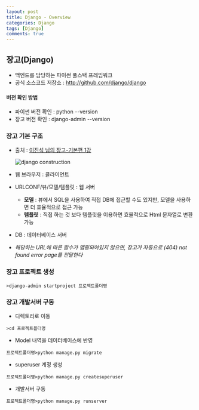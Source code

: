 ```yaml
---
layout: post
title: Django - Overview
categories: Django
tags: [Django]
comments: true
---
```


## 장고(Django)

- 백엔드를 담당하는 파이썬 풀스택 프레임워크
- 공식 소스코드 저장소 : http://github.com/django/django



#### 버전 확인 방법

- 파이썬 버전 확인 : python --version
- 장고 버전 확인 : django-admin --version



### 장고 기본 구조

- 출처 : [이진석 님의 장고-기본편 1강](https://nomade.kr/vod/django/53/)

  ![django construction](https://user-images.githubusercontent.com/37262820/39038821-5704c74e-44bf-11e8-8d2e-682d8a3a46bd.png)



- 웹 브라우저 : 클라이언트
- URLCONF/뷰/모델/템플릿 : 웹 서버
  - **모델** : 뷰에서 SQL을 사용하여 직접 DB에 접근할 수도 있지만, 모델을 사용하면 더 효율적으로 접근 가능
  - **템플릿** : 직접 하는 것 보다 템플릿을 이용하면 효율적으로 Html 문자열로 변환 가능 
- DB : 데이터베이스 서버
- *해당하는 URL에 따른 함수가 맵핑되어있지 않으면, 장고가 자동으로 (404) not found error page를 전달한다*



### 장고 프로젝트 생성

```
>django-admin startproject 프로젝트폴더명
```



### 장고 개발서버 구동

- 디렉토리로 이동

```
>cd 프로젝트폴더명
```

- Model 내역을 데이터베이스에 반영

```
프로젝트폴더명>python manage.py migrate
```

- superuser 계정 생성

```
프로젝트폴더명>python manage.py createsuperuser
```

- 개발서버 구동

```
프로젝트폴더명>python manage.py runserver
```

